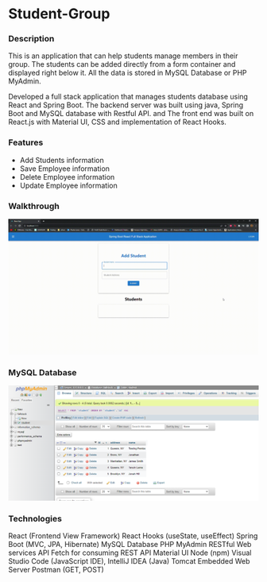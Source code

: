 # Student-Group

### Description
This is an application that can help students manage members in their group. The students can be added directly from a form container and displayed right below it. All the data is stored in MySQL Database or PHP MyAdmin. 

Developed a full stack application that manages students database using React and Spring Boot. The backend server was built using java, Spring Boot and MySQL database with Restful API. and The front end was built on React.js with Material UI, CSS and implementation of React Hooks.


### Features
- Add Students information
- Save Employee information
- Delete Employee information
- Update Employee information

### Walkthrough
![caption](media/react-app.gif)

### MySQL Database
![alt text](https://github.com/tpemba100/Student-Group/blob/master/media/data.png?raw=true)

### Technologies
React (Frontend View Framework)
React Hooks (useState, useEffect)
Spring Boot (MVC, JPA, Hibernate)
MySQL Database
PHP MyAdmin
RESTful Web services API
Fetch for consuming REST API
Material UI
Node (npm)
Visual Studio Code (JavaScript IDE), IntelliJ IDEA (Java)
Tomcat Embedded Web Server
Postman (GET, POST)
